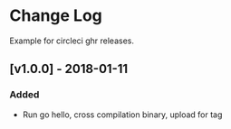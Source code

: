 # Change Log

Example for circleci ghr releases.

## [v1.0.0] - 2018-01-11

### Added

- Run go hello, cross compilation binary, upload for tag
